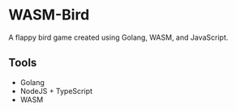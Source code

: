 # WASM-Bird
A flappy bird game created using Golang, WASM, and JavaScript.

## Tools
 - Golang
 - NodeJS + TypeScript
 - WASM
